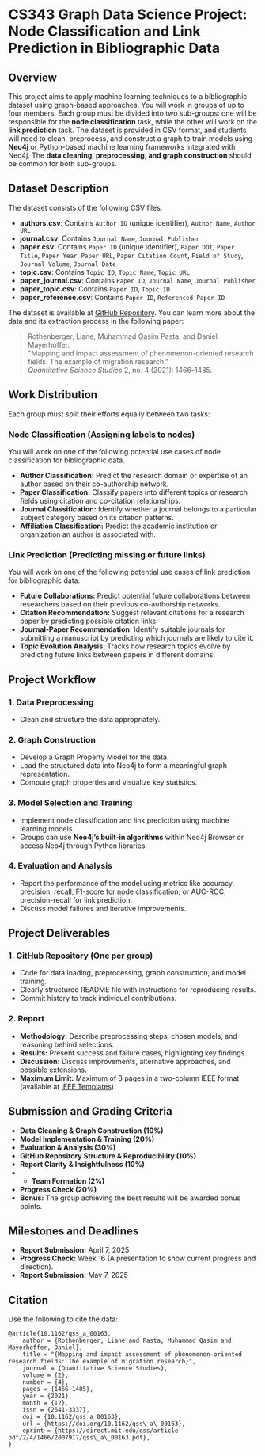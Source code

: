 # **CS343 Graph Data Science Project: Node Classification and Link Prediction in Bibliographic Data**

## Overview
This project aims to apply machine learning techniques to a bibliographic dataset using graph-based approaches. You will work in groups of up to four members. Each group must be divided into two sub-groups: one will be responsible for the **node classification** task, while the other will work on the **link prediction** task. The dataset is provided in CSV format, and students will need to clean, preprocess, and construct a graph to train models using **Neo4j** or Python-based machine learning frameworks integrated with Neo4j. The **data cleaning, preprocessing, and graph construction** should be common for both sub-groups.


## Dataset Description
The dataset consists of the following CSV files:

- **authors.csv**: Contains `Author ID` (unique identifier), `Author Name`, `Author URL`
- **journal.csv**: Contains `Journal Name`, `Journal Publisher`
- **paper.csv**: Contains `Paper ID` (unique identifier), `Paper DOI`, `Paper Title`, `Paper Year`, `Paper URL`, `Paper Citation Count`, `Field of Study`, `Journal Volume`, `Journal Date`
- **topic.csv**: Contains `Topic ID`, `Topic Name`, `Topic URL`
- **paper_journal.csv**: Contains `Paper ID`, `Journal Name`, `Journal Publisher`
- **paper_topic.csv**: Contains `Paper ID`, `Topic ID`
- **paper_reference.csv**: Contains `Paper ID`, `Referenced Paper ID`

The dataset is available at [GitHub Repository](https://github.com/habib-university/cs343-project). You can learn more about the data and its extraction process in the following paper:

> Rothenberger, Liane, Muhammad Qasim Pasta, and Daniel Mayerhoffer.  
> "Mapping and impact assessment of phenomenon-oriented research fields: The example of migration research."  
> *Quantitative Science Studies* 2, no. 4 (2021): 1466-1485.

## Work Distribution
Each group must split their efforts equally between two tasks:

### Node Classification (Assigning labels to nodes)
You will work on one of the following potential use cases of node classification for bibliographic data.
- **Author Classification:** Predict the research domain or expertise of an author based on their co-authorship network.
- **Paper Classification:** Classify papers into different topics or research fields using citation and co-citation relationships.
- **Journal Classification:** Identify whether a journal belongs to a particular subject category based on its citation patterns.
- **Affiliation Classification:** Predict the academic institution or organization an author is associated with.

### Link Prediction (Predicting missing or future links)
You will work on one of the following potential use cases of link prediction for bibliographic data.
- **Future Collaborations:** Predict potential future collaborations between researchers based on their previous co-authorship networks.
- **Citation Recommendation:** Suggest relevant citations for a research paper by predicting possible citation links.
- **Journal-Paper Recommendation:** Identify suitable journals for submitting a manuscript by predicting which journals are likely to cite it.
- **Topic Evolution Analysis:** Tracks how research topics evolve by predicting future links between papers in different domains.

## Project Workflow

### 1. Data Preprocessing
- Clean and structure the data appropriately.

### 2. Graph Construction
- Develop a Graph Property Model for the data.
- Load the structured data into Neo4j to form a meaningful graph representation.
- Compute graph properties and visualize key statistics.

### 3. Model Selection and Training
- Implement node classification and link prediction using machine learning models.
- Groups can use **Neo4j’s built-in algorithms** within Neo4j Browser or access Neo4j through Python libraries.

### 4. Evaluation and Analysis
- Report the performance of the model using metrics like accuracy, precision, recall, F1-score for node classification; or AUC-ROC, precision-recall for link prediction.
- Discuss model failures and iterative improvements.

## Project Deliverables

### 1. GitHub Repository (One per group)
- Code for data loading, preprocessing, graph construction, and model training.
- Clearly structured README file with instructions for reproducing results.
- Commit history to track individual contributions.

### 2. Report
- **Methodology:** Describe preprocessing steps, chosen models, and reasoning behind selections.
- **Results:** Present success and failure cases, highlighting key findings.
- **Discussion:** Discuss improvements, alternative approaches, and possible extensions.
- **Maximum Limit:** Maximum of 8 pages in a two-column IEEE format (available at [IEEE Templates](https://www.ieee.org/conferences/publishing/templates.html)).

## Submission and Grading Criteria
- **Data Cleaning & Graph Construction (10%)**
- **Model Implementation & Training (20%)**
- **Evaluation & Analysis (30%)**
- **GitHub Repository Structure & Reproducibility (10%)**
- **Report Clarity & Insightfulness (10%)**
- - **Team Formation (2%)**
- **Progress Check (20%)**
- **Bonus:** The group achieving the best results will be awarded bonus points.

## Milestones and Deadlines
- **Report Submission:** April 7, 2025
- **Progress Check:** Week 16 (A presentation to show current progress and direction).
- **Report Submission:** May 7, 2025

## Citation
Use the following to cite the data:

```
@article{10.1162/qss_a_00163,
    author = {Rothenberger, Liane and Pasta, Muhammad Qasim and Mayerhoffer, Daniel},
    title = "{Mapping and impact assessment of phenomenon-oriented research fields: The example of migration research}",
    journal = {Quantitative Science Studies},
    volume = {2},
    number = {4},
    pages = {1466-1485},
    year = {2021},
    month = {12},
    issn = {2641-3337},
    doi = {10.1162/qss_a_00163},
    url = {https://doi.org/10.1162/qss\_a\_00163},
    eprint = {https://direct.mit.edu/qss/article-pdf/2/4/1466/2007917/qss\_a\_00163.pdf},
}
```
